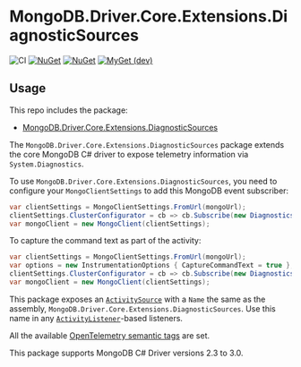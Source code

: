 # MongoDB.Driver.Core.Extensions.DiagnosticSources

![CI](https://github.com/jbogard/MongoDB.Driver.Core.Extensions.DiagnosticSources/workflows/CI/badge.svg)
[![NuGet](https://img.shields.io/nuget/dt/MongoDB.Driver.Core.Extensions.DiagnosticSources.svg)](https://www.nuget.org/packages/MongoDB.Driver.Core.Extensions.DiagnosticSources) 
[![NuGet](https://img.shields.io/nuget/vpre/MongoDB.Driver.Core.Extensions.DiagnosticSources.svg)](https://www.nuget.org/packages/MongoDB.Driver.Core.Extensions.DiagnosticSources)
[![MyGet (dev)](https://img.shields.io/myget/jbogard-ci/v/MongoDB.Driver.Core.Extensions.DiagnosticSources.svg)](https://myget.org/gallery/jbogard-ci)

## Usage

This repo includes the package:

 - [MongoDB.Driver.Core.Extensions.DiagnosticSources](https://www.nuget.org/packages/MongoDB.Driver.Core.Extensions.DiagnosticSources/)

The `MongoDB.Driver.Core.Extensions.DiagnosticSources` package extends the core MongoDB C# driver to expose telemetry information via `System.Diagnostics`.

To use `MongoDB.Driver.Core.Extensions.DiagnosticSources`, you need to configure your `MongoClientSettings` to add this MongoDB event subscriber:

```csharp
var clientSettings = MongoClientSettings.FromUrl(mongoUrl);
clientSettings.ClusterConfigurator = cb => cb.Subscribe(new DiagnosticsActivityEventSubscriber());
var mongoClient = new MongoClient(clientSettings);
```

To capture the command text as part of the activity:

```csharp
var clientSettings = MongoClientSettings.FromUrl(mongoUrl);
var options = new InstrumentationOptions { CaptureCommandText = true };
clientSettings.ClusterConfigurator = cb => cb.Subscribe(new DiagnosticsActivityEventSubscriber(options));
var mongoClient = new MongoClient(clientSettings);
```

This package exposes an [`ActivitySource`](https://docs.microsoft.com/en-us/dotnet/api/system.diagnostics.activitysource?view=net-5.0) with a `Name` the same as the assembly, `MongoDB.Driver.Core.Extensions.DiagnosticSources`. Use this name in any [`ActivityListener`](https://docs.microsoft.com/en-us/dotnet/api/system.diagnostics.activitylistener?view=net-5.0)-based listeners.

All the available [OpenTelemetry semantic tags](https://github.com/open-telemetry/opentelemetry-specification/blob/master/specification/trace/semantic_conventions/database.md) are set.
 
This package supports MongoDB C# Driver versions 2.3 to 3.0.

